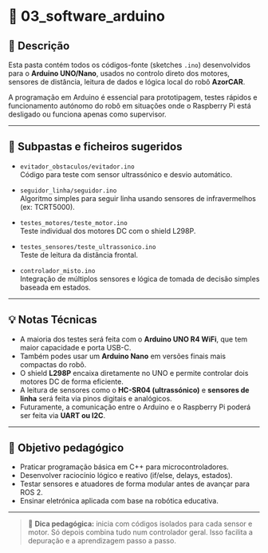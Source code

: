 
# 📁 03_software_arduino

## 📌 Descrição
Esta pasta contém todos os códigos-fonte (sketches `.ino`) desenvolvidos para o **Arduino UNO/Nano**, usados no controlo direto dos motores, sensores de distância, leitura de dados e lógica local do robô **AzorCAR**.

A programação em Arduino é essencial para prototipagem, testes rápidos e funcionamento autónomo do robô em situações onde o Raspberry Pi está desligado ou funciona apenas como supervisor.

---

## 📂 Subpastas e ficheiros sugeridos

- `evitador_obstaculos/evitador.ino`  
  Código para teste com sensor ultrassónico e desvio automático.

- `seguidor_linha/seguidor.ino`  
  Algoritmo simples para seguir linha usando sensores de infravermelhos (ex: TCRT5000).

- `testes_motores/teste_motor.ino`  
  Teste individual dos motores DC com o shield L298P.

- `testes_sensores/teste_ultrassonico.ino`  
  Teste de leitura da distância frontal.

- `controlador_misto.ino`  
  Integração de múltiplos sensores e lógica de tomada de decisão simples baseada em estados.

---

## 💡 Notas Técnicas

- A maioria dos testes será feita com o **Arduino UNO R4 WiFi**, que tem maior capacidade e porta USB-C.
- Também podes usar um **Arduino Nano** em versões finais mais compactas do robô.
- O shield **L298P** encaixa diretamente no UNO e permite controlar dois motores DC de forma eficiente.
- A leitura de sensores como o **HC-SR04 (ultrassónico)** e **sensores de linha** será feita via pinos digitais e analógicos.
- Futuramente, a comunicação entre o Arduino e o Raspberry Pi poderá ser feita via **UART ou I2C**.

---

## 🎯 Objetivo pedagógico

- Praticar programação básica em C++ para microcontroladores.
- Desenvolver raciocínio lógico e reativo (if/else, delays, estados).
- Testar sensores e atuadores de forma modular antes de avançar para ROS 2.
- Ensinar eletrónica aplicada com base na robótica educativa.

---

> 🧪 **Dica pedagógica:** inicia com códigos isolados para cada sensor e motor. Só depois combina tudo num controlador geral. Isso facilita a depuração e a aprendizagem passo a passo.
